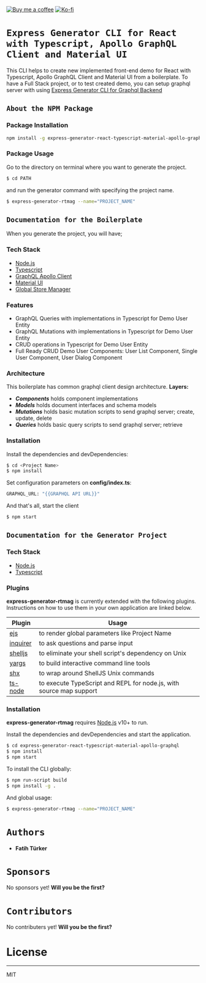 [![Buy me a coffee](https://img.shields.io/badge/Donate-Buy%20me%20a%20coffee-orange?logo=buy-me-a-coffee)](https://www.buymeacoffee.com/RwIpTEd) 
[![Ko-fi](https://img.shields.io/badge/Donate-Ko--fi-blue?logo=ko-fi)](https://ko-fi.com/fatihturker)

# `Express Generator CLI for React with Typescript, Apollo GraphQL Client and Material UI`

This CLI helps to create new implemented front-end demo for React with Typescript, Apollo GraphQL Client and Material UI from a boilerplate.
To have a Full Stack project, or to test created demo, you can setup graphql server with using [Express Generator CLI for Graphql Backend]

## `About the NPM Package`
### Package Installation
```sh
npm install -g express-generator-react-typescript-material-apollo-graphql
```

### Package Usage
Go to the directory on terminal where you want to generate the project.
```sh
$ cd PATH
```
and run the generator command with specifying the project name.
```sh
$ express-generator-rtmag --name="PROJECT_NAME"
```

## `Documentation for the Boilerplate`
When you generate the project, you will have;

### Tech Stack

* [Node.js]
* [Typescript]
* [GraphQL Apollo Client]
* [Material UI]
* [Global Store Manager]

### Features

* GraphQL Queries with implementations in Typescript for Demo User Entity
* GraphQL Mutations with implementations in Typescript for Demo User Entity
* CRUD operations in Typescript for Demo User Entity
* Full Ready CRUD Demo User Components: User List Component, Single User Component, User Dialog Component

### Architecture
This boilerplate has common graphql client design architecture. 
**Layers:**
* ***Components*** holds component implementations 
* ***Models*** holds document interfaces and schema models
* ***Mutations*** holds basic mutation scripts to send graphql server; create, update, delete
* ***Queries*** holds basic query scripts to send graphql server; retrieve

### Installation
Install the dependencies and devDependencies:

```sh
$ cd <Project Name>
$ npm install
```

Set configuration parameters on **config/index.ts**:
```sh
GRAPHQL_URL: "{{GRAPHQL API URL}}"
```

And that's all, start the client
```sh
$ npm start
```

## `Documentation for the Generator Project`
### Tech Stack
* [Node.js]
* [Typescript]

### Plugins

**express-generator-rtmag** is currently extended with the following plugins. Instructions on how to use them in your own application are linked below.

| Plugin | Usage |
| ------ | ------ |
| [ejs] | to render global parameters like Project Name |
| [inquirer] | to ask questions and parse input |
| [shelljs] | to eliminate your shell script's dependency on Unix |
| [yargs] | to build interactive command line tools |
| [shx] | to wrap around ShellJS Unix commands |
| [ts-node] | to execute TypeScript and REPL for node.js, with source map support |


### Installation
**express-generator-rtmag** requires [Node.js] v10+ to run.

Install the dependencies and devDependencies and start the application.

```sh
$ cd express-generator-react-typescript-material-apollo-graphql
$ npm install
$ npm start
```

To install the CLI globally:
```sh
$ npm run-script build
$ npm install -g .
```

And global usage:
```sh
$ express-generator-rtmag --name="PROJECT_NAME"
```

# `Authors`
 * **Fatih Türker**
# `Sponsors`
No sponsors yet! **Will you be the first?**

# `Contributors`
No contributers yet! **Will you be the first?**

# License
----

MIT

[Typescript]: <https://www.typescriptlang.org>
[Node.js]: <http://nodejs.org>
[ts-node]: <https://www.npmjs.com/package/ts-node>
[shx]: <https://www.npmjs.com/package/shx>
[yargs]: <https://www.npmjs.com/package/yargs>
[shelljs]: <https://www.npmjs.com/package/shelljs>
[inquirer]: <https://www.npmjs.com/package/inquirer>
[ejs]: <https://www.npmjs.com/package/ejs>
[GraphQL Apollo Client]: <https://www.apollographql.com/docs/react/>
[Material UI]: <https://material-ui.com/>
[Global Store Manager]: <https://www.npmjs.com/package/global-store-manager>
[Express Generator CLI for Graphql Backend]: <https://www.npmjs.com/package/express-generator-react-typescript-material-apollo-graphql-cli>
